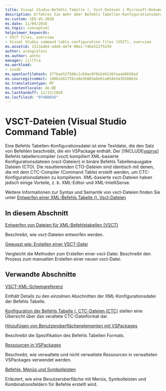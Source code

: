 ```yaml
---
title: Visual Studio-Befehls Tabelle (. Vsct-Dateien | Microsoft-Dokumentation
description: Erfahren Sie mehr über Befehls Tabellen-Konfigurationsdateien, bei denen es sich um Textdateien handelt, die den Satz von Befehlen beschreiben, die ein VSPackage enthält.
ms.custom: SEO-VS-2020
ms.date: 11/04/2016
ms.topic: conceptual
helpviewer_keywords:
- VSCT files, overview
- Visual Studio command table configuration files (VSCT), overview
ms.assetid: 1313adb4-add4-4e74-90e2-f4be522f5259
author: acangialosi
ms.author: anthc
manager: jillfra
ms.workload:
- vssdk
ms.openlocfilehash: 377bae52f506c1cb9ac0f6b2d4136faaab0b50ad
ms.sourcegitcommit: 19061b61759ce8e3b083a0e01a858e5435580b3e
ms.translationtype: MT
ms.contentlocale: de-DE
ms.lasthandoff: 12/15/2020
ms.locfileid: "97488036"
---
```

# <a name="visual-studio-command-table-vsct-files"></a>VSCT-Dateien (Visual Studio Command Table)
Eine Befehls Tabellen-Konfigurationsdatei ist eine Textdatei, die den Satz von Befehlen beschreibt, die ein VSPackage enthält. Der [!INCLUDE[vsprvs](../../code-quality/includes/vsprvs_md.md)] Befehls tabellencompiler (vsct) kompiliert XML-basierte Konfigurationsdateien (vsct-Dateien) in binäre Befehls Tabellenausgabe Dateien (CTO). Die resultierenden CTO-Dateien sind identisch mit denen, die mit dem CTC-Compiler (Command Table) erstellt werden, um CTC-Konfigurationsdateien zu kompilieren. XML-basierte vsct-Dateien haben jedoch einige Vorteile, z. b. XML-Editor und XML-IntelliSense.

 Weitere Informationen zur Syntax und Semantik von vsct-Dateien finden Sie unter [Entwerfen einer XML-Befehls Tabelle (). Vsct-Dateien](../../extensibility/internals/designing-xml-command-table-dot-vsct-files.md)

## <a name="in-this-section"></a>In diesem Abschnitt
 [Entwerfen von Dateien für XML-Befehlstabellen (VSCT)](../../extensibility/internals/designing-xml-command-table-dot-vsct-files.md)

 Beschreibt, wie vsct-Dateien entworfen werden.

 [Gewusst wie: Erstellen einer VSCT-Datei](../../extensibility/internals/how-to-create-a-dot-vsct-file.md)

 Vergleicht die Methoden zum Erstellen einer vsct-Datei. Beschreibt den Prozess zum manuellen Erstellen einer neuen vsct-Datei.

## <a name="related-sections"></a>Verwandte Abschnitte
 [VSCT-XML-Schemareferenz](../../extensibility/vsct-xml-schema-reference.md)

 Enthält Details zu den einzelnen Abschnitten der XML-Konfigurationsdatei der Befehls Tabelle.

 [Konfiguration der Befehls Tabelle (. CTC-Dateien (CTC)](/previous-versions/bb165153(v=vs.100)) stellen eine Übersicht über das veraltete CTC-Dateiformat dar.

 [Hinzufügen von Benutzeroberflächenelementen mit VSPackages](../../extensibility/internals/how-vspackages-add-user-interface-elements.md)

 Beschreibt die Spezifikation des Befehls Tabellen Formats.

 [Ressourcen in VSPackages](../../extensibility/internals/resources-in-vspackages.md)

 Beschreibt, wie verwaltete und nicht verwaltete Ressourcen in verwalteten VSPackages verwendet werden.

 [Befehle, Menüs und Symbolleisten](../../extensibility/internals/commands-menus-and-toolbars.md)

 Erläutert, wie eine Benutzeroberfläche mit Menüs, Symbolleisten und Kombinationsfeldern für Befehle erstellt wird.